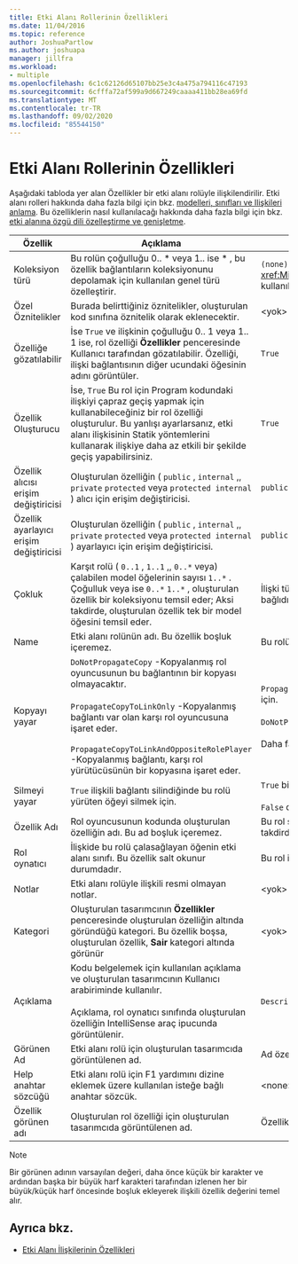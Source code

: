 ```yaml
---
title: Etki Alanı Rollerinin Özellikleri
ms.date: 11/04/2016
ms.topic: reference
author: JoshuaPartlow
ms.author: joshuapa
manager: jillfra
ms.workload:
- multiple
ms.openlocfilehash: 6c1c62126d65107bb25e3c4a475a794116c47193
ms.sourcegitcommit: 6cfffa72af599a9d667249caaaa411bb28ea69fd
ms.translationtype: MT
ms.contentlocale: tr-TR
ms.lasthandoff: 09/02/2020
ms.locfileid: "85544150"
---
```

# <a name="properties-of-domain-roles"></a>Etki Alanı Rollerinin Özellikleri
Aşağıdaki tabloda yer alan Özellikler bir etki alanı rolüyle ilişkilendirilir. Etki alanı rolleri hakkında daha fazla bilgi için bkz. [modelleri, sınıfları ve Ilişkileri anlama](../modeling/understanding-models-classes-and-relationships.md). Bu özelliklerin nasıl kullanılacağı hakkında daha fazla bilgi için bkz. [etki alanına özgü dili özelleştirme ve genişletme](../modeling/customizing-and-extending-a-domain-specific-language.md).

|Özellik|Açıklama|Varsayılan|
|-|-|-|
|Koleksiyon türü|Bu rolün çoğulluğu 0.. * veya 1.. ise \* , bu özellik bağlantıların koleksiyonunu depolamak için kullanılan genel türü özelleştirir.|`(none)` - <xref:Microsoft.VisualStudio.Modeling.LinkedElementCollection%601> kullanılır|
|Özel Öznitelikler|Burada belirttiğiniz öznitelikler, oluşturulan kod sınıfına öznitelik olarak eklenecektir.|<yok\>|
|Özelliğe gözatılabilir|İse `True` ve ilişkinin çoğulluğu 0.. 1 veya 1.. 1 ise, rol özelliği **Özellikler** penceresinde Kullanıcı tarafından gözatılabilir. Özelliği, ilişki bağlantısının diğer ucundaki öğesinin adını görüntüler.|`True`|
|Özellik Oluşturucu|İse, `True` Bu rol için Program kodundaki ilişkiyi çapraz geçiş yapmak için kullanabileceğiniz bir rol özelliği oluşturulur. Bu yanlışı ayarlarsanız, etki alanı ilişkisinin Statik yöntemlerini kullanarak ilişkiye daha az etkili bir şekilde geçiş yapabilirsiniz.|`True`|
|Özellik alıcısı erişim değiştiricisi|Oluşturulan özelliğin ( `public` , `internal` ,, `private` `protected` veya `protected internal` ) alıcı için erişim değiştiricisi.|`public`|
|Özellik ayarlayıcı erişim değiştiricisi|Oluşturulan özelliğin ( `public` , `internal` ,, `private` `protected` veya `protected internal` ) ayarlayıcı için erişim değiştiricisi.|`public`|
|Çokluk|Karşıt rolü ( `0..1` , `1..1` ,, `0..*` veya) çalabilen model öğelerinin sayısı `1..*` . Çoğulluk veya ise `0..*` `1..*` , oluşturulan özellik bir koleksiyonu temsil eder; Aksi takdirde, oluşturulan özellik tek bir model öğesini temsil eder.|İlişki türüne ve bu ilişkide kaynak veya hedef rol olup olmamasına bağlıdır.|
|Name|Etki alanı rolünün adı. Bu özellik boşluk içeremez.|Bu rolün rol oyuncusunun etki alanı sınıfının adı.|
|Kopyayı yayar|`DoNotPropagateCopy` -Kopyalanmış rol oyuncusunun bu bağlantının bir kopyası olmayacaktır.<br /><br /> `PropagateCopyToLinkOnly` -Kopyalanmış bağlantı var olan karşı rol oyuncusuna işaret eder.<br /><br /> `PropagateCopyToLinkAndOppositeRolePlayer` -Kopyalanmış bağlantı, karşı rol yürütücüsünün bir kopyasına işaret eder.|`PropagateCopyToLinkAndOppositeRolePlayer` eklenebilir kaynak roller için.<br /><br /> `DoNotPropagateCopy` diğer roller için.<br /><br /> Daha fazla bilgi için bkz. [kopyalama davranışını özelleştirme](../modeling/customizing-copy-behavior.md)|
|Silmeyi yayar|`True` ilişkili bağlantı silindiğinde bu rolü yürüten öğeyi silmek için.|`True` bir katıştırma rolünün hedefi için.<br /><br /> `False` diğer roller için.|
|Özellik Adı|Rol oyuncusunun kodunda oluşturulan özelliğin adı. Bu ad boşluk içeremez.|Bu rol sıfırdan bir veya bire bir çokluğa sahipse ters rolün adı; Aksi takdirde, karşıt rolün plurlaştırılan adı.|
|Rol oynatıcı|İlişkide bu rolü çalasağlayan öğenin etki alanı sınıfı. Bu özellik salt okunur durumdadır.|Bu rol için rol oyuncusunun etki alanı sınıfı.|
|Notlar|Etki alanı rolüyle ilişkili resmi olmayan notlar.|<yok\>|
|Kategori|Oluşturulan tasarımcının **Özellikler** penceresinde oluşturulan özelliğin altında göründüğü kategori. Bu özellik boşsa, oluşturulan özellik, **Sair** kategori altında görünür|<yok\>|
|Açıklama|Kodu belgelemek için kullanılan açıklama ve oluşturulan tasarımcının Kullanıcı arabiriminde kullanılır.<br /><br /> Açıklama, rol oynatıcı sınıfında oluşturulan özelliğin IntelliSense araç ipucunda görüntülenir.|`Description for`*rolün tam adı*|
|Görünen Ad|Etki alanı rolü için oluşturulan tasarımcıda görüntülenen ad.|Ad özelliğinin ayarlanmış değeri.|
|Help anahtar sözcüğü|Etki alanı rolü için F1 yardımını dizine eklemek üzere kullanılan isteğe bağlı anahtar sözcük.|\<none>|
|Özellik görünen adı|Oluşturulan rol özelliği için oluşturulan tasarımcıda görüntülenen ad.|Özellik adı özelliğinin ayarlanmış değeri.|

> [!NOTE]
> Bir görünen adının varsayılan değeri, daha önce küçük bir karakter ve ardından başka bir büyük harf karakteri tarafından izlenen her bir büyük/küçük harf öncesinde boşluk ekleyerek ilişkili özellik değerini temel alır.

## <a name="see-also"></a>Ayrıca bkz.

- [Etki Alanı İlişkilerinin Özellikleri](../modeling/properties-of-domain-relationships.md)